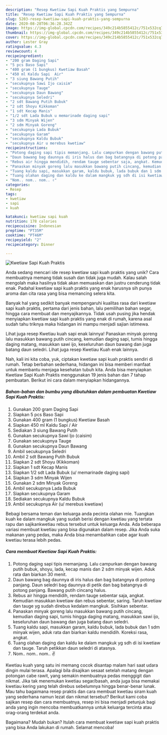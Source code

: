 ```yaml
---
description: "Resep Kwetiaw Sapi Kuah Praktis yang Sempurna"
title: "Resep Kwetiaw Sapi Kuah Praktis yang Sempurna"
slug: 5203-resep-kwetiaw-sapi-kuah-praktis-yang-sempurna
date: 2020-08-28T06:36:28.342Z
image: https://img-global.cpcdn.com/recipes/349c214b5855412c/751x532cq70/kwetiaw-sapi-kuah-praktis-foto-resep-utama.jpg
thumbnail: https://img-global.cpcdn.com/recipes/349c214b5855412c/751x532cq70/kwetiaw-sapi-kuah-praktis-foto-resep-utama.jpg
cover: https://img-global.cpcdn.com/recipes/349c214b5855412c/751x532cq70/kwetiaw-sapi-kuah-praktis-foto-resep-utama.jpg
author: Lester Gray
ratingvalue: 4.3
reviewcount: 4
recipeingredient:
- "200 gram Daging Sapi"
- "5 pcs Baso Sapi"
- "400 gram (1 bungkus) Kwetiaw Basah"
- "450 ml Kaldu Sapi  Air"
- "3 siung Bawang Putih"
- "secukupnya Sawi Ijo caisim"
- "secukupnya Tauge"
- "secukupnya Daun Bawang"
- "secukupnya Seledri"
- "2 sdt Bawang Putih Bubuk"
- "2 sdt Shoyu Kikkoman"
- "1 sdt Kecap Manis"
- "1/2 sdt Lada Bubuk u memarinade daging sapi"
- "3 sdm Minyak Wijen"
- "2 sdm Minyak Goreng"
- "secukupnya Lada Bubuk"
- "secukupnya Garam"
- "secukupnya Kaldu Bubuk"
- "secukupnya Air u merebus kwetiaw"
recipeinstructions:
- "Potong daging sapi tipis memanjang. Lalu campurkan dengan bawang putih bubuk, shoyu, lada, kecap manis dan 2 sdm minyak wijen. Aduk rata dan biarkan 30 menit."
- "Daun bawang bag daunnya di iris halus dan bag batangnya di potong panjang. Daun seledri bag daunnya di petik dan bag batangnya di potong panjang. Bawang putih cincang halus."
- "Rebus air hingga mendidih, rendam tauge sebentar saja, angkat. Kemudian masukkan kwetiaw dan rebus sebentar, saring. Taruh kwetiaw dan tauge yg sudah direbus kedalam mangkuk. Sisihkan sebentar."
- "Panaskan minyak goreng lalu masukkan bawang putih cincang, kemudian daging sapi, tumis hingga daging matang, masukkan sawi ijo, keseluruhan daun bawang dan juga batang daun seledri."
- "Tuang kaldu sapi, masukkan garam, kaldu bubuk, lada bubuk dan 1 sdm minyak wijen, aduk rata dan biarkan kaldu mendidih. Koreksi rasa, angkat."
- "Tuang olahan daging dan kaldu ke dalam mangkuk yg sdh di isi kwetiaw dan tauge. Taruh petikkan daun seledri di atasnya."
- "Nom.. nom.. nom.. ✌"
categories:
- Resep
tags:
- kwetiaw
- sapi
- kuah

katakunci: kwetiaw sapi kuah 
nutrition: 178 calories
recipecuisine: Indonesian
preptime: "PT35M"
cooktime: "PT46M"
recipeyield: "2"
recipecategory: Dinner

---
```



![Kwetiaw Sapi Kuah Praktis](https://img-global.cpcdn.com/recipes/349c214b5855412c/751x532cq70/kwetiaw-sapi-kuah-praktis-foto-resep-utama.jpg)

Anda sedang mencari ide resep kwetiaw sapi kuah praktis yang unik? Cara membuatnya memang tidak susah dan tidak juga mudah. Kalau salah mengolah maka hasilnya tidak akan memuaskan dan justru cenderung tidak enak. Padahal kwetiaw sapi kuah praktis yang enak harusnya sih punya aroma dan cita rasa yang bisa memancing selera kita.

Banyak hal yang sedikit banyak mempengaruhi kualitas rasa dari kwetiaw sapi kuah praktis, pertama dari jenis bahan, lalu pemilihan bahan segar, hingga cara membuat dan menyajikannya. Tidak usah pusing jika hendak menyiapkan kwetiaw sapi kuah praktis yang enak di rumah, karena asal sudah tahu triknya maka hidangan ini mampu menjadi sajian istimewa.

Lihat juga resep Kwetiau kuah sapi enak lainnya! Panaskan minyak goreng lalu masukkan bawang putih cincang, kemudian daging sapi, tumis hingga daging matang, masukkan sawi ijo, keseluruhan daun bawang dan juga batang daun seledri. Lihat juga resep Kwetiau Kuah enak lainnya.


Nah, kali ini kita coba, yuk, ciptakan kwetiaw sapi kuah praktis sendiri di rumah. Tetap berbahan sederhana, hidangan ini bisa memberi manfaat untuk membantu menjaga kesehatan tubuh kita. Anda bisa menyiapkan Kwetiaw Sapi Kuah Praktis menggunakan 19 jenis bahan dan 7 tahap pembuatan. Berikut ini cara dalam menyiapkan hidangannya.

<!--inarticleads1-->

##### Bahan-bahan dan bumbu yang dibutuhkan dalam pembuatan Kwetiaw Sapi Kuah Praktis:

1. Gunakan 200 gram Daging Sapi
1. Siapkan 5 pcs Baso Sapi
1. Gunakan 400 gram (1 bungkus) Kwetiaw Basah
1. Siapkan 450 ml Kaldu Sapi / Air
1. Sediakan 3 siung Bawang Putih
1. Gunakan secukupnya Sawi Ijo (caisim)
1. Gunakan secukupnya Tauge
1. Gunakan secukupnya Daun Bawang
1. Ambil secukupnya Seledri
1. Ambil 2 sdt Bawang Putih Bubuk
1. Siapkan 2 sdt Shoyu (Kikkoman)
1. Siapkan 1 sdt Kecap Manis
1. Siapkan 1/2 sdt Lada Bubuk (u/ memarinade daging sapi)
1. Siapkan 3 sdm Minyak Wijen
1. Gunakan 2 sdm Minyak Goreng
1. Ambil secukupnya Lada Bubuk
1. Siapkan secukupnya Garam
1. Sediakan secukupnya Kaldu Bubuk
1. Ambil secukupnya Air (u/ merebus kwetiaw)


Bebagi bersama teman dan keluarga anda pecinta olahan mie. Tuangkan kuah ke dalam mangkuk yang sudah berisi dengan kwetiau yang tertata rapu dan sajikankwetiau rebus tersebut untuk keluarga Anda. Ada beberapa variasi membuat kwetiau yang bisa digunakan dalam resep. Jika Anda suka makanan yang pedas, maka Anda bisa menambahkan cabe agar kuah kwetiau terasa lebih pedas. 

<!--inarticleads2-->

##### Cara membuat Kwetiaw Sapi Kuah Praktis:

1. Potong daging sapi tipis memanjang. Lalu campurkan dengan bawang putih bubuk, shoyu, lada, kecap manis dan 2 sdm minyak wijen. Aduk rata dan biarkan 30 menit.
1. Daun bawang bag daunnya di iris halus dan bag batangnya di potong panjang. Daun seledri bag daunnya di petik dan bag batangnya di potong panjang. Bawang putih cincang halus.
1. Rebus air hingga mendidih, rendam tauge sebentar saja, angkat. Kemudian masukkan kwetiaw dan rebus sebentar, saring. Taruh kwetiaw dan tauge yg sudah direbus kedalam mangkuk. Sisihkan sebentar.
1. Panaskan minyak goreng lalu masukkan bawang putih cincang, kemudian daging sapi, tumis hingga daging matang, masukkan sawi ijo, keseluruhan daun bawang dan juga batang daun seledri.
1. Tuang kaldu sapi, masukkan garam, kaldu bubuk, lada bubuk dan 1 sdm minyak wijen, aduk rata dan biarkan kaldu mendidih. Koreksi rasa, angkat.
1. Tuang olahan daging dan kaldu ke dalam mangkuk yg sdh di isi kwetiaw dan tauge. Taruh petikkan daun seledri di atasnya.
1. Nom.. nom.. nom.. ✌


Kwetiau kuah yang satu ini memang cocok disantap malam hari saat udara dingin mulai terasa. Apalagi bila disajikan sesaat setelah matang dengan potongan cabe rawit, yang semakin membuatnya pedas menggigit dan nikmat. Jika tak menemukan kwetiau segar/basah, anda juga bisa memakai kwetiau kering yang telah direbus sebelumnya hingga benar-benar lunak. Mau tahu bagaimana resep praktis dan cara membuat kwetiau siram kuah yang sederhana namun lezat dan nikmat tersebut? Berikut kami coba sajikan resep dan cara membuatnya, resep ini bisa menjadi petunjuk bagi anda yang ingin mencoba membuatkannya untuk keluarga tercinta atau orag-orang terdekat anda. 

Bagaimana? Mudah bukan? Itulah cara membuat kwetiaw sapi kuah praktis yang bisa Anda lakukan di rumah. Selamat mencoba!
